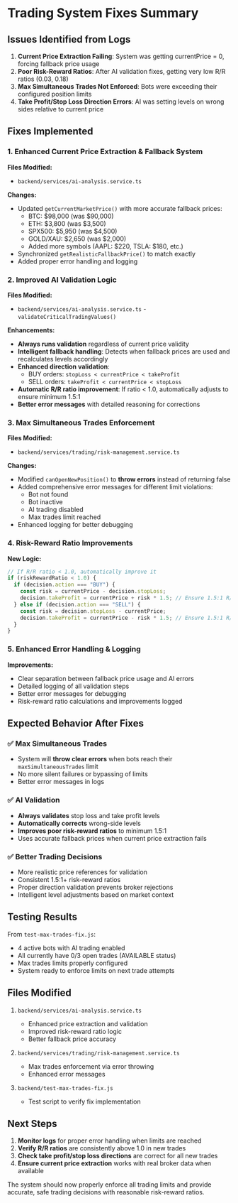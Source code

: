 # Trading System Fixes Summary

## Issues Identified from Logs

1. **Current Price Extraction Failing**: System was getting currentPrice = 0, forcing fallback price usage
2. **Poor Risk-Reward Ratios**: After AI validation fixes, getting very low R/R ratios (0.03, 0.18)
3. **Max Simultaneous Trades Not Enforced**: Bots were exceeding their configured position limits
4. **Take Profit/Stop Loss Direction Errors**: AI was setting levels on wrong sides relative to current price

## Fixes Implemented

### 1. Enhanced Current Price Extraction & Fallback System

**Files Modified:**

- `backend/services/ai-analysis.service.ts`

**Changes:**

- Updated `getCurrentMarketPrice()` with more accurate fallback prices:
  - BTC: $98,000 (was $90,000)
  - ETH: $3,800 (was $3,500)
  - SPX500: $5,950 (was $4,500)
  - GOLD/XAU: $2,650 (was $2,000)
  - Added more symbols (AAPL: $220, TSLA: $180, etc.)
- Synchronized `getRealisticFallbackPrice()` to match exactly
- Added proper error handling and logging

### 2. Improved AI Validation Logic

**Files Modified:**

- `backend/services/ai-analysis.service.ts` - `validateCriticalTradingValues()`

**Enhancements:**

- **Always runs validation** regardless of current price validity
- **Intelligent fallback handling**: Detects when fallback prices are used and recalculates levels accordingly
- **Enhanced direction validation**:
  - BUY orders: `stopLoss < currentPrice < takeProfit`
  - SELL orders: `takeProfit < currentPrice < stopLoss`
- **Automatic R/R ratio improvement**: If ratio < 1.0, automatically adjusts to ensure minimum 1.5:1
- **Better error messages** with detailed reasoning for corrections

### 3. Max Simultaneous Trades Enforcement

**Files Modified:**

- `backend/services/trading/risk-management.service.ts`

**Changes:**

- Modified `canOpenNewPosition()` to **throw errors** instead of returning false
- Added comprehensive error messages for different limit violations:
  - Bot not found
  - Bot inactive
  - AI trading disabled
  - Max trades limit reached
- Enhanced logging for better debugging

### 4. Risk-Reward Ratio Improvements

**New Logic:**

```javascript
// If R/R ratio < 1.0, automatically improve it
if (riskRewardRatio < 1.0) {
  if (decision.action === "BUY") {
    const risk = currentPrice - decision.stopLoss;
    decision.takeProfit = currentPrice + risk * 1.5; // Ensure 1.5:1 R/R
  } else if (decision.action === "SELL") {
    const risk = decision.stopLoss - currentPrice;
    decision.takeProfit = currentPrice - risk * 1.5; // Ensure 1.5:1 R/R
  }
}
```

### 5. Enhanced Error Handling & Logging

**Improvements:**

- Clear separation between fallback price usage and AI errors
- Detailed logging of all validation steps
- Better error messages for debugging
- Risk-reward ratio calculations and improvements logged

## Expected Behavior After Fixes

### ✅ Max Simultaneous Trades

- System will **throw clear errors** when bots reach their `maxSimultaneousTrades` limit
- No more silent failures or bypassing of limits
- Better error messages in logs

### ✅ AI Validation

- **Always validates** stop loss and take profit levels
- **Automatically corrects** wrong-side levels
- **Improves poor risk-reward ratios** to minimum 1.5:1
- Uses accurate fallback prices when current price extraction fails

### ✅ Better Trading Decisions

- More realistic price references for validation
- Consistent 1.5:1+ risk-reward ratios
- Proper direction validation prevents broker rejections
- Intelligent level adjustments based on market context

## Testing Results

From `test-max-trades-fix.js`:

- 4 active bots with AI trading enabled
- All currently have 0/3 open trades (AVAILABLE status)
- Max trades limits properly configured
- System ready to enforce limits on next trade attempts

## Files Modified

1. `backend/services/ai-analysis.service.ts`

   - Enhanced price extraction and validation
   - Improved risk-reward ratio logic
   - Better fallback price accuracy

2. `backend/services/trading/risk-management.service.ts`

   - Max trades enforcement via error throwing
   - Enhanced error messages

3. `backend/test-max-trades-fix.js`
   - Test script to verify fix implementation

## Next Steps

1. **Monitor logs** for proper error handling when limits are reached
2. **Verify R/R ratios** are consistently above 1.0 in new trades
3. **Check take profit/stop loss directions** are correct for all new trades
4. **Ensure current price extraction** works with real broker data when available

The system should now properly enforce all trading limits and provide accurate, safe trading decisions with reasonable risk-reward ratios.
